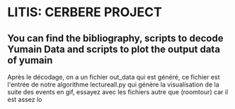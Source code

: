 # LITIS: CERBERE PROJECT

## You can find the bibliography, scripts to decode Yumain Data and scripts to plot the output data of yumain
 
 
 Après le décodage, on a un fichier out_data qui est généré, ce fichier est l'entrée de notre algorithme lectureall.py qui génère la visualisation de la suite des events en gif, essayez avec les fichiers autre que (roomtour) car il est assez lo
 
